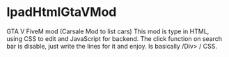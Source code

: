 # IpadHtmlGtaVMod
GTA V FiveM mod (Carsale Mod to list cars) 
This mod is type in HTML, using CSS to edit and JavaScript for backend.
The click function on search bar is disable,  just write the lines for it and enjoy.
Is basically /Div> / CSS. 
